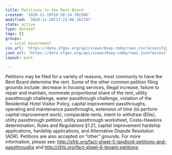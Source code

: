 ```yaml
---
title: Petitions to the Rent Board
created: '2020-11-10T16:56:14.781306'
modified: '2020-11-20T17:22:06.162797'
state: active
type: dataset
tags: []
groups:
  - Local Government
csv_url: 'https://data.sfgov.org/api/views/6swy-cmkq/rows.csv?accessType=DOWNLOAD'
json_url: 'https://data.sfgov.org/api/views/6swy-cmkq/rows.json?accessType=DOWNLOAD'
layout: post

---
```

Petitions may be filed for a variety of reasons, most commonly to have the Rent Board determine the rent. Some of the other common petition filing grounds include: decrease in housing services, illegal increase, failure to repair and maintain, roommate proportional share of the rent, utility passthrough challenge, water passthrough challenge, violation of the Residential Hotel Visitor Policy, capital improvement passthroughs, operating and maintenance passthroughs, extension of time (to perform capital improvement work), comparable rents, intent to withdraw (Ellis), utility passthrough petition, utility passthrough worksheet, Costa-Hawkins determination, Rules and Regulations §1.21, capital improvement hardship applications, hardship applications, and Alternative Dispute Resolution (ADR). Petitions are also accepted on “other” grounds. For more information, please see: http://sfrb.org/fact-sheet-5-landlord-petitions-and-passthroughs and http://sfrb.org/fact-sheet-6-tenant-petitions.

